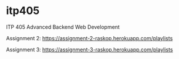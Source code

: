 # itp405
ITP 405 Advanced Backend Web Development

Assignment 2: https://assignment-2-raskop.herokuapp.com/playlists

Assignment 3: https://assignment-3-raskop.herokuapp.com/playlists
